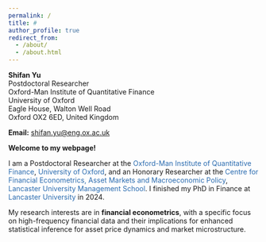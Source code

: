 ```yaml
---
permalink: /
title: # 
author_profile: true
redirect_from: 
  - /about/
  - /about.html
---
```



**Shifan Yu**<br>
Postdoctoral Researcher<br>
Oxford-Man Institute of Quantitative Finance<br>
University of Oxford<br>
Eagle House, Walton Well Road<br>
Oxford OX2 6ED, United Kingdom

**Email:** shifan.yu@eng.ox.ac.uk

**Welcome to my webpage!**

I am a Postdoctoral Researcher at the <a href="https://oxford-man.ox.ac.uk/" style="text-decoration: none; color: #2B6CB0;">Oxford-Man Institute of Quantitative Finance</a>, <a href="https://www.ox.ac.uk/" style="text-decoration: none; color: #2B6CB0;">University of Oxford</a>, and an Honorary Researcher at the <a href="https://www.lancaster.ac.uk/lums/research/areas-of-expertise/centre-for-financial-econometrics-asset-markets-and-macroeconomic-policy/" style="text-decoration: none; color: #2B6CB0;">Centre for Financial Econometrics, Asset Markets and Macroeconomic Policy</a>, <a href="https://www.lancaster.ac.uk/lums/" style="text-decoration: none; color: #2B6CB0;">Lancaster University Management School</a>. I finished my PhD in Finance at <a href="https://www.lancaster.ac.uk/" style="text-decoration: none; color: #2B6CB0;">Lancaster University</a> in 2024. 

My research interests are in **financial econometrics**, with a specific focus on high-frequency financial data and their implications for enhanced statistical inference for asset price dynamics and market microstructure.
